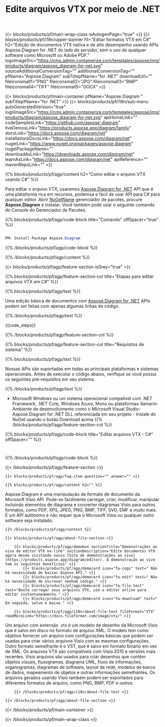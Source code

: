 ﻿---
title: Edite arquivos VTX por meio de .NET 
url: /pt/net/editor/vtx/ 
description: C# código-fonte para editar o documento VTX nas plataformas .NET Framework, .NET Core, Windows Azure, Mono ou Xamarin.
---
{{< blocks/products/pf/main-wrap-class isAutogenPage="true" >}}
{{< blocks/products/pf/i18n/upper-banner h1="Editar formatos VTX em C#" h2="Edição de documentos VTX nativa e de alto desempenho usando APIs Aspose.Diagram for .NET do lado do servidor, sem o uso de qualquer software como Microsoft ou Adobe PDF." logoImageSrc="https://cms.admin.containerize.com/templates/aspose/img/products/diagram/aspose_diagram-for-net.svg" sourceAdditionalConversionTag="" additionalConversionTag="" pfName="Aspose.Diagram" subTitlepfName="for .NET" downloadUrl="" fileiconsmall1="PNG" fileiconsmall2="JPG" fileiconsmall3="BMP" fileiconsmall4="TIFF" fileiconsmall5="DOCX" >}}

{{< blocks/products/pf/main-container pfName="Aspose.Diagram " subTitlepfName="for .NET" >}}
{{< blocks/products/pf/i18n/sub-menu autoGeneratedVersion="true" logoImageSrc="https://cms.admin.containerize.com/templates/aspose/img/products/diagram/aspose_diagram-for-net.svg" apiHomeLink="" codeSamplesLink="https://github.com/aspose-diagram" liveDemosLink="https://products.aspose.app/diagram/family" docsLink="https://docs.aspose.com/diagram/net" installationsDocsLink="https://docs.aspose.com/diagram/net" nugetLink="https://www.nuget.org/packages/aspose.diagram" nugetPackageName="" downloadAsLink="https://downloads.aspose.com/diagram/net" learnAsLink="https://docs.aspose.com/diagram/net" apiReference="" mavenRepoLink="" >}}

{{% blocks/products/pf/agp/content h2="Como editar o arquivo VTX usando C#" %}}

Para editar o arquivo VTX, usaremos <a href="https://products.aspose.com/diagram/net">Aspose.Diagram for .NET</a> API que é uma plataforma rica em recursos, poderosa e fácil de usar API para C# para qualquer editor. Abrir <a href="https://www.nuget.org/packages/aspose.diagram">NuGetName</a> gerenciador de pacotes, procure <b>Aspose.Diagram</b> e instalar. Você também pode usar o seguinte comando do Console do Gerenciador de Pacotes.

{{% blocks/products/pf/agp/code-block title="Comando" offSpacer="true" %}}

```cs

PM> Install-Package Aspose.Diagram


```

{{% /blocks/products/pf/agp/code-block %}}

{{% /blocks/products/pf/agp/content %}}

{{< blocks/products/pf/agp/feature-section isGrey="true" >}}

{{% blocks/products/pf/agp/feature-section-col title="Etapas para editar arquivos VTX em C#" %}}

{{% blocks/products/pf/agp/text %}}

 Uma edição básica de documentos com
 [Aspose.Diagram for .NET](https://products.aspose.com/diagram/net) 
 APIs podem ser feitas com apenas algumas linhas de código.

{{% /blocks/products/pf/agp/text %}}

{{code_steps}}

{{% /blocks/products/pf/agp/feature-section-col %}}

{{% blocks/products/pf/agp/feature-section-col title="Requisitos de sistema" %}}

{{% blocks/products/pf/agp/text %}}

 Nossas APIs são suportadas em todas as principais plataformas e sistemas operacionais. Antes de executar o código abaixo, verifique se você possui os seguintes pré-requisitos em seu sistema.

{{% /blocks/products/pf/agp/text %}}

- Microsoft Windows ou um sistema operacional compatível com .NET Framework, .NET Core, Windows Azure, Mono ou plataformas Xamarin- Ambiente de desenvolvimento como o Microsoft Visual Studio- Aspose.Diagram for .NET DLL referenciada em seu projeto - Instale do NuGet usando o botão Download acima
{{% /blocks/products/pf/agp/feature-section-col %}}

{{% blocks/products/pf/agp/code-block title="Editar arquivos VTX - C#" offSpacer="" %}}

```cs



```

{{% /blocks/products/pf/agp/code-block %}}

{{< /blocks/products/pf/agp/feature-section >}}

    {{< blocks/products/pf/agp/faq-item question="" answer="" >}}
 

<!-- aboutfile Starts -->

    {{% blocks/products/pf/agp/content h2="" %}}

Aspose.Diagram é uma manipulação de formato de documento da Microsoft Visio API. Pode-se facilmente carregar, criar, modificar, manipular incluindo elementos de diagrama e converter diagramas Visio para outros formatos, como PDF, XPS, JPEG, PNG, BMP, TIFF, SVG, EMF e muito mais. É um API autônomo e não requer que o Microsoft Visio ou qualquer outro software seja instalado.    



    {{% /blocks/products/pf/agp/content %}}

    {{< blocks/products/pf/agp/about-file-section >}}

        {{< blocks/products/pf/agp/demobox sectionTitle="Demonstrações ao vivo do editor VTX on-line" sectionDescription="Edite documentos VTX agora mesmo visitando nosso [Site de demonstrações ao vivo](https://products.aspose.app/diagram/editor). A demonstração ao vivo tem os seguintes benefícios" >}}
            {{< blocks/products/pf/agp/democard icon="fa-cogs" text=" Não há necessidade de baixar Aspose API." >}}
            {{< blocks/products/pf/agp/democard icon="fa-edit" text=" Não há necessidade de escrever nenhum código." >}}
            {{< blocks/products/pf/agp/democard icon="fa-file-text" text="Basta carregar seus arquivos VTX, use o editor online para editar instantaneamente." >}}
            {{< blocks/products/pf/agp/democard icon="fa-download" text=" Em seguida, salve e baixe." >}}

        {{< blocks/products/pf/agp/i18n/about-file-text fileFormat="VTX" readMoreLink="https://docs.fileformat.com/image/vtx/" >}}
Um arquivo com extensão .vtx é um modelo de desenho da Microsoft Visio que é salvo em disco no formato de arquivo XML. O modelo tem como objetivo fornecer um arquivo com configurações básicas que podem ser usadas para criar vários arquivos Visio com as mesmas configurações. Outro formato semelhante é o VST, que é salvo em formato binário em vez de XML. Os arquivos VTX são compatíveis com Visio 2010 e versões mais recentes. Visio arquivos são usados para criar desenhos que contêm objetos visuais, fluxogramas, diagrama UML, fluxo de informações, organogramas, diagramas de software, layout de rede, modelos de banco de dados, mapeamento de objetos e outras informações semelhantes. Os arquivos gerados usando Visio também podem ser exportados para diferentes formatos de arquivo, como PNG, BMP, PDF e outros. 

        {{< /blocks/products/pf/agp/i18n/about-file-text >}}

    {{< /blocks/products/pf/agp/about-file-section >}}

<!-- aboutfile Ends -->



{{< /blocks/products/pf/main-container >}}
    
{{< /blocks/products/pf/main-wrap-class >}}